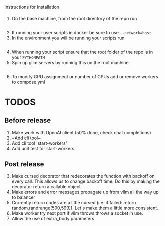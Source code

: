 Instructions for Installation
####

1. On the base machine, from the root directory of the repo run
```>>> docker compose -p <your_name> build
```
2. If running your user scripts in docker be sure to use `--network=host`
3. In the environment you will be running your scripts run
```>>> pip install -r requirements.txt
```
4. When running your script ensure that the root folder of the repo is in your `PYTHONPATH`
5. Spin up gllm servers by running this on the root machine
``` >>> docker compose -p <your_name> up
```
6. To modify GPU assignment or number of GPUs add or remove workers to compose.yml


# TODOS
## Before release
1. Make work with OpenAI client (50% done, check chat completions)
2. ~Add cli tool~
3. Add cli tool 'start-workers'
4. Add unit test for start-workers
## Post release

3. Make cursed decorator that redecorates the function with backoff on every call. This allows us to change backoff time. Do this by making the decorator return a callable object. 
4. Make errors and error messages propagate up from vllm all the way up to balancer 
5. Currently return codes are a little cursed (i.e. if failed: return random.randrange(500,599)). Let's make them a little more consistent.
6. Make worker try next port if vllm throws throws a socket in use. 
7. Allow the use of extra_body parameters
